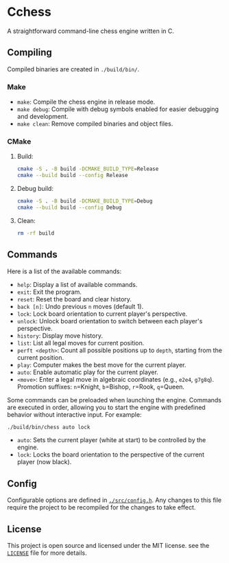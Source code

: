 # Cchess

A straightforward command-line chess engine written in C.

## Compiling

Compiled binaries are created in `./build/bin/`.

### Make

* `make`: Compile the chess engine in release mode.
* `make debug`: Compile with debug symbols enabled for easier debugging and development.
* `make clean`: Remove compiled binaries and object files.

### CMake

1. Build:
    ```bash
    cmake -S . -B build -DCMAKE_BUILD_TYPE=Release
    cmake --build build --config Release
    ```
2. Debug build:
    ```bash
    cmake -S . -B build -DCMAKE_BUILD_TYPE=Debug
    cmake --build build --config Debug
    ```
3. Clean:
    ```bash
    rm -rf build
    ```

## Commands

Here is a list of the available commands:

* `help`: Display a list of available commands.
* `exit`: Exit the program.
* `reset`: Reset the board and clear history.
* `back [n]`: Undo previous `n` moves (default 1).
* `lock`: Lock board orientation to current player's perspective.
* `unlock`: Unlock board orientation to switch between each player's perspective.
* `history`: Display move history.
* `list`: List all legal moves for current position.
* `perft <depth>`: Count all possible positions up to `depth`, starting from the current position.
* `play`: Computer makes the best move for the current player.
* `auto`: Enable automatic play for the current player.
* `<move>`: Enter a legal move in algebraic coordinates (e.g., `e2e4`, `g7g8q`). Promotion suffixes: `n`=Knight, `b`=Bishop, `r`=Rook, `q`=Queen.

Some commands can be preloaded when launching the engine. Commands are executed in order, allowing you to start the engine with predefined behavior without interactive input. For example:

```bash
./build/bin/chess auto lock
```

* `auto`: Sets the current player (white at start) to be controlled by the engine.
* `lock`: Locks the board orientation to the perspective of the current player (now black).

## Config

Configurable options are defined in [`./src/config.h`](./src/config.h). Any changes to this file require the project to be recompiled for the changes to take effect.

## License

This project is open source and licensed under the MIT license. see the [`LICENSE`](LICENSE) file for more details.